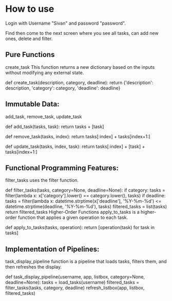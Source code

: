 # How to use

Login with Username "Sivan" and password "password".

Find then come to the next screen where you see all tasks, can add new ones, delete and filter.

## Pure Functions

create_task 
This function returns a new dictionary based on the inputs without modifying any external state.

def create_task(description, category, deadline):
    return {'description': description, 'category': category, 'deadline': deadline}


## Immutable Data:

add_task, remove_task, update_task


def add_task(tasks, task):
    return tasks + [task]

def remove_task(tasks, index):
    return tasks[:index] + tasks[index+1:]

def update_task(tasks, index, task):
    return tasks[:index] + [task] + tasks[index+1:]



## Functional Programming Features:

filter_tasks uses the filter function.


def filter_tasks(tasks, category=None, deadline=None):
    if category:
        tasks = filter(lambda x: x['category'].lower() == category.lower(), tasks)
    if deadline:
        tasks = filter(lambda x: datetime.strptime(x['deadline'], '%Y-%m-%d') <= datetime.strptime(deadline, '%Y-%m-%d'), tasks)
    filtered_tasks = list(tasks)
    return filtered_tasks
Higher-Order Functions
apply_to_tasks is a higher-order function that applies a given operation to each task.


def apply_to_tasks(tasks, operation):
    return [operation(task) for task in tasks]


## Implementation of Pipelines:

task_display_pipeline function is a pipeline that loads tasks, filters them, and then refreshes the display.


def task_display_pipeline(username, app, listbox, category=None, deadline=None):
    tasks = load_tasks(username)
    filtered_tasks = filter_tasks(tasks, category, deadline)
    refresh_listbox(app, listbox, filtered_tasks)
